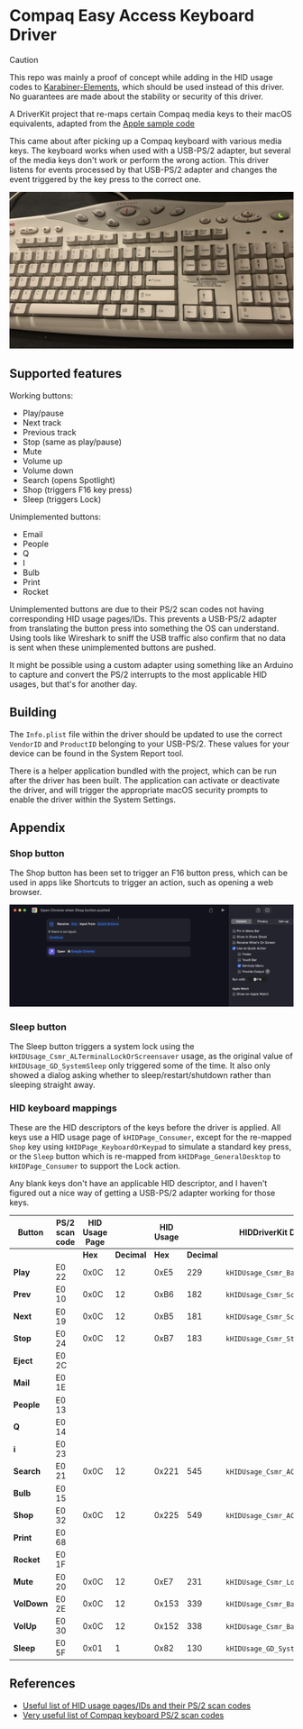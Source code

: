 # Compaq Easy Access Keyboard Driver

> [!CAUTION]
> This repo was mainly a proof of concept while adding in the HID usage codes to [Karabiner-Elements](https://github.com/pqrs-org/Karabiner-Elements), which should be used instead of this driver. No guarantees are made about the stability or security of this driver.

A DriverKit project that re-maps certain Compaq media keys to their macOS equivalents, adapted from the [Apple sample code](https://developer.apple.com/documentation/hiddriverkit/handling_keyboard_events_from_a_human_interface_device)

This came about after picking up a Compaq keyboard with various media keys. The keyboard works when used with a USB-PS/2 adapter, but several of the media keys don't work or perform the wrong action. This driver listens for events processed by that USB-PS/2 adapter and changes the event triggered by the key press to the correct one.

![Keyboard](img/compaq.jpg)

## Supported features

Working buttons:
- Play/pause
- Next track
- Previous track
- Stop (same as play/pause)
- Mute
- Volume up
- Volume down
- Search (opens Spotlight)
- Shop (triggers F16 key press)
- Sleep (triggers Lock)

Unimplemented buttons:
- Email 
- People 
- Q
- I
- Bulb
- Print
- Rocket

Unimplemented buttons are due to their PS/2 scan codes not having corresponding HID usage pages/IDs. This prevents a USB-PS/2 adapter from translating the button press into something the OS can understand. Using tools like Wireshark to sniff the USB traffic also confirm that no data is sent when these unimplemented buttons are pushed.

It might be possible using a custom adapter using something like an Arduino to capture and convert the PS/2 interrupts to the most applicable HID usages, but that's for another day.

## Building

The `Info.plist` file within the driver should be updated to use the correct `VendorID` and `ProductID` belonging to your USB-PS/2. These values for your device can be found in the System Report tool.

There is a helper application bundled with the project, which can be run after the driver has been built. The application can activate or deactivate the driver, and will trigger the appropriate macOS security prompts to enable the driver within the System Settings.

## Appendix

### Shop button

The Shop button has been set to trigger an F16 button press, which can be used in apps like Shortcuts to trigger an action, such as opening a web browser.

![Keyboard](img/shortcut.png)

### Sleep button

The Sleep button triggers a system lock using the `kHIDUsage_Csmr_ALTerminalLockOrScreensaver` usage, as the original value of `kHIDUsage_GD_SystemSleep` only triggered some of the time. It also only showed a dialog asking whether to sleep/restart/shutdown rather than sleeping straight away.

### HID keyboard mappings

These are the HID descriptors of the keys before the driver is applied. All keys use a HID usage page of `kHIDPage_Consumer`, except for the re-mapped `Shop` key using `kHIDPage_KeyboardOrKeypad` to simulate a standard key press, or the `Sleep` button which is re-mapped from `kHIDPage_GeneralDesktop` to `kHIDPage_Consumer` to support the Lock action.

Any blank keys don't have an applicable HID descriptor, and I haven't figured out a nice way of getting a USB-PS/2 adapter working for those keys.

| **Button**                 | **PS/2 scan code** | **HID Usage Page** |             | **HID Usage** |             | **HIDDriverKit Default Enum**      | **Compaq Driver Enum**           |
|----------------------------|--------------------|--------------------|-------------|---------------|-------------|------------------------------------|----------------------------------|
|                            |                    | **Hex**            | **Decimal** | **Hex**       | **Decimal** |                                    |                                  |
| **Play**                   | E0 22              | 0x0C               | 12          | 0xE5          | 229         | `kHIDUsage_Csmr_BassBoost`         | `kHIDUsage_Csmr_PlayOrPause`     |
| **Prev**                   | E0 10              | 0x0C               | 12          | 0xB6          | 182         | `kHIDUsage_Csmr_ScanPreviousTrack` | `kHIDUsage_Csmr_Rewind`          |
| **Next**                   | E0 19              | 0x0C               | 12          | 0xB5          | 181         | `kHIDUsage_Csmr_ScanNextTrack`     | `kHIDUsage_Csmr_FastForward`     |
| **Stop**                   | E0 24              | 0x0C               | 12          | 0xB7          | 183         | `kHIDUsage_Csmr_Stop`              | `kHIDUsage_Csmr_PlayOrPause`     |
| **Eject**                  | E0 2C              |                    |             |               |             |                                    |                                  |
| **Mail**                   | E0 1E              |                    |             |               |             |                                    |                                  |
| **People**                 | E0 13              |                    |             |               |             |                                    |                                  |
| **Q**                      | E0 14              |                    |             |               |             |                                    |                                  |
| **i**                      | E0 23              |                    |             |               |             |                                    |                                  |
| **Search**                 | E0 21              | 0x0C               | 12          | 0x221         | 545         | `kHIDUsage_Csmr_ACSearch`          | `kHIDUsage_Csmr_ACSearch`        |
| **Bulb**                   | E0 15              |                    |             |               |             |                                    |                                  |
| **Shop**                   | E0 32              | 0x0C               | 12          | 0x225         | 549         | `kHIDUsage_Csmr_ACForward`         | `kHIDUsage_KeyboardF16`          |
| **Print**                  | E0 68              |                    |             |               |             |                                    |                                  |
| **Rocket**                 | E0 1F              |                    |             |               |             |                                    |                                  |
| **Mute**                   | E0 20              | 0x0C               | 12          | 0xE7          | 231         | `kHIDUsage_Csmr_Loudness`          | `kHIDUsage_Csmr_Mute`            |
| **VolDown**                | E0 2E              | 0x0C               | 12          | 0x153         | 339         | `kHIDUsage_Csmr_BassDecrement`     | `kHIDUsage_Csmr_VolumeDecrement` |
| **VolUp**                  | E0 30              | 0x0C               | 12          | 0x152         | 338         | `kHIDUsage_Csmr_BassIncrement`     | `kHIDUsage_Csmr_VolumeIncrement` |
| **Sleep**                  | E0 5F              | 0x01               | 1           | 0x82          | 130         | `kHIDUsage_GD_SystemSleep`         | `kHIDUsage_Csmr_ALTerminalLockOrScreensaver`       |


## References

- [Useful list of HID usage pages/IDs and their PS/2 scan codes](https://download.microsoft.com/download/1/6/1/161ba512-40e2-4cc9-843a-923143f3456c/translate.pdf)
- [Very useful list of Compaq keyboard PS/2 scan codes](https://homepages.cwi.nl/~aeb/linux/kbd/scancodes-5.html)
